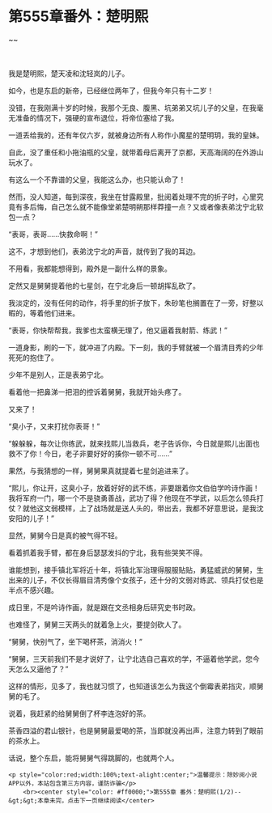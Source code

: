 # 第555章番外：楚明熙
~~
    	    <p name="pagetop" href="javascript:void(0);" onclick="return false" style="line-height: 35px;padding: 10px;color: #333;"> </p><p>我是楚明熙，楚天凌和沈轻岚的儿子。</p><p>如今，也是东启的新帝，已经继位两年了，但我今年只有十二岁！</p><p>没错，在我刚满十岁的时候，我那个无良、腹黑、坑弟弟又坑儿子的父皇，在我毫无准备的情况下，强硬的宣布退位，将帝位塞给了我。</p><p>一道丢给我的，还有年仅六岁，就被身边所有人称作小魔星的楚明玥，我的皇妹。</p><p>自此，没了重任和小拖油瓶的父皇，就带着母后离开了京都，天高海阔的在外游山玩水了。</p><p>有这么一个不靠谱的父皇，我能这么办，也只能认命了！</p><p>然而，没人知道，每到深夜，我坐在甘露殿里，批阅着处理不完的折子时，心里究竟有多后悔，自己怎么就不能像堂弟楚明朔那样莽撞一点？又或者像表弟沈宁北软包一点？</p><p>“表哥，表哥……快救命啊！”</p><p>这不，才想到他们，表弟沈宁北的声音，就传到了我的耳边。</p><p>不用看，我都能想得到，殿外是一副什么样的景象。</p><p>定然又是舅舅提着他的七星剑，在宁北身后一顿胡挥乱砍了。</p><p>我淡定的，没有任何的动作，将手里的折子放下，朱砂笔也搁置在了一旁，好整以暇的，等着他们进来。</p><p>“表哥，你快帮帮我，我爹也太蛮横无理了，他又逼着我射箭、练武！”</p><p>一道身影，刷的一下，就冲进了内殿。下一刻，我的手臂就被一个眉清目秀的少年死死的抱住了。</p><p>少年不是别人，正是表弟宁北。</p><p>看着他一把鼻涕一把泪的控诉着舅舅，我就开始头疼了。</p><p>又来了！</p><p>“臭小子，又来打扰你表哥！”</p><p>“躲躲躲，每次让你练武，就来找熙儿当救兵，老子告诉你，今日就是熙儿出面也救不了你！今日，老子非要好好的揍你一顿不可……”</p><p>果然，与我猜想的一样，舅舅果真就提着七星剑追进来了。</p><p>“熙儿，你让开，这臭小子，放着好好的武不练，非要跟着你文伯伯学吟诗作画！我将军府一门，哪一个不是骁勇善战，武功了得？他现在不学武，以后怎么领兵打仗？就他这文弱模样，上了战场就是送人头的，带出去，我都不好意思说，是我沈安阳的儿子！”</p><p>显然，舅舅今日是真的被气得不轻。</p><p>看着抓着我手臂，都在身后瑟瑟发抖的宁北，我有些哭笑不得。</p><p>谁能想到，接手镇北军将近十年，将镇北军治理得服服贴贴，勇猛威武的舅舅，生出来的儿子，不仅长得眉目清秀像个女孩子，还十分的文弱对练武、领兵打仗也是半点不感兴趣。</p><p>成日里，不是吟诗作画，就是跟在文丞相身后研究史书时政。</p><p>也难怪了，舅舅三天两头的就着急上火，要提剑砍人了。</p><p>“舅舅，快别气了，坐下喝杯茶，消消火！”</p><p>“舅舅，三天前我们不是才说好了，让宁北选自己喜欢的学，不逼着他学武，您今天怎么又逼他了？”</p><p>这样的情形，见多了，我也就习惯了，也知道该怎么为我这个倒霉表弟挡灾，顺舅舅的毛了。</p><p>说着，我赶紧的给舅舅倒了杯李连泡好的茶。</p><p>茶香四溢的君山银针，也是舅舅最爱喝的茶，当即就没再出声，注意力转到了眼前的茶水上。</p><p>话说，整个东启，能将舅舅气得跳脚的，也就两个人。</p>
    	
   	<p style="color:red;width:100%;text-alight:center;">温馨提示：除妙阅小说APP以外，本站包含第三方内容，谨防诈骗</p>
    	<br><center style="color: #ff0000;">第555章 番外：楚明熙(1/2)--&gt;&gt;本章未完，点击下一页继续阅读</center>
    	